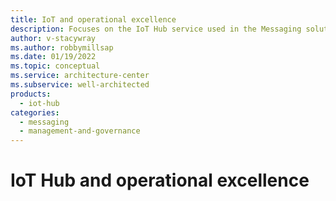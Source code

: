 ```yaml
---
title: IoT and operational excellence
description: Focuses on the IoT Hub service used in the Messaging solution to provide best-practice, configuration recommendations, and design considerations related to Operational excellence.
author: v-stacywray
ms.author: robbymillsap
ms.date: 01/19/2022
ms.topic: conceptual
ms.service: architecture-center
ms.subservice: well-architected
products:
  - iot-hub
categories:
  - messaging
  - management-and-governance
---
```


# IoT Hub and operational excellence